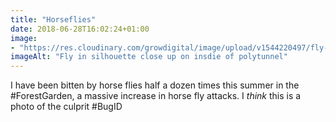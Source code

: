 ```yaml
---
title: "Horseflies"
date: 2018-06-28T16:02:24+01:00
image: 
- "https://res.cloudinary.com/growdigital/image/upload/v1544220497/fly-41237301410.jpg"
imageAlt: "Fly in silhouette close up on insdie of polytunnel"
---
```


I have been bitten by horse flies half a dozen times this summer in the #ForestGarden, a massive increase in horse fly attacks. I _think_ this is a photo of the culprit #BugID
